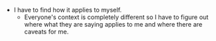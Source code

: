 - I have to find how it applies to myself.
	- Everyone's context is completely different so I have to figure out where what they are saying applies to me and where there are caveats for me.